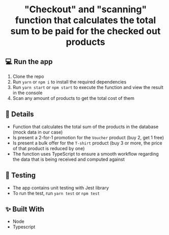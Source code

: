 <h1 id="top" align="center">"Checkout" and "scanning" function that calculates the total sum to be paid for the checked out products</h1>

## 💻 Run the app

1. Clone the repo
2. Run `yarn` or `npm i` to install the required dependencies
3. Run `yarn start` or `npm start` to execute the function and view the result in the console
4. Scan any amount of products to get the total cost of them

## 📌 Details

- Function that calculates the total sum of the products in the database (mock data in our case)
- Is present a 2-for-1 promotion for the `Voucher` product (buy 2, get 1 free)
- Is present a bulk offer for the `T-shirt` product (buy 3 or more, the price of that product is reduced by one)
- The function uses TypeScript to ensure a smooth workflow regarding the data that is being received and computed against

## 🧪 Testing

- The app contains unit testing with Jest library
- To run the test, run `yarn test` or `npm test`

## ✨ Built With

- Node
- Typescript
